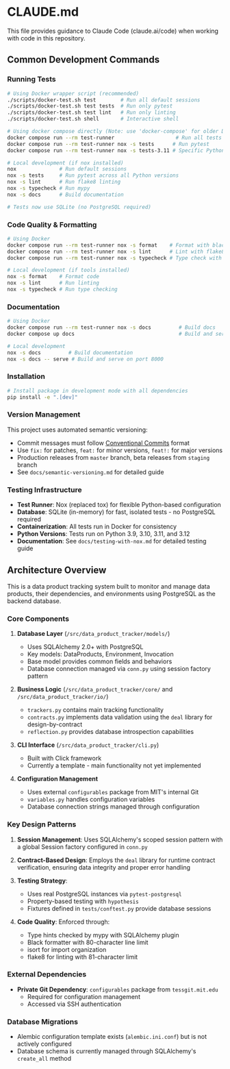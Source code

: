 # CLAUDE.md

This file provides guidance to Claude Code (claude.ai/code) when working with code in this repository.

## Common Development Commands

### Running Tests
```bash
# Using Docker wrapper script (recommended)
./scripts/docker-test.sh test        # Run all default sessions
./scripts/docker-test.sh test tests  # Run only pytest
./scripts/docker-test.sh test lint   # Run only linting
./scripts/docker-test.sh shell       # Interactive shell

# Using docker compose directly (Note: use 'docker-compose' for older Docker versions)
docker compose run --rm test-runner                    # Run all tests
docker compose run --rm test-runner nox -s tests      # Run pytest
docker compose run --rm test-runner nox -s tests-3.11 # Specific Python version

# Local development (if nox installed)
nox              # Run default sessions
nox -s tests     # Run pytest across all Python versions
nox -s lint      # Run flake8 linting
nox -s typecheck # Run mypy
nox -s docs      # Build documentation

# Tests now use SQLite (no PostgreSQL required)
```

### Code Quality & Formatting
```bash
# Using Docker
docker compose run --rm test-runner nox -s format    # Format with black & isort
docker compose run --rm test-runner nox -s lint      # Lint with flake8
docker compose run --rm test-runner nox -s typecheck # Type check with mypy

# Local development (if tools installed)
nox -s format    # Format code
nox -s lint      # Run linting
nox -s typecheck # Run type checking
```

### Documentation
```bash
# Using Docker
docker compose run --rm test-runner nox -s docs         # Build docs
docker compose up docs                                  # Build and serve docs

# Local development
nox -s docs         # Build documentation
nox -s docs -- serve # Build and serve on port 8000
```

### Installation
```bash
# Install package in development mode with all dependencies
pip install -e ".[dev]"
```

### Version Management
This project uses automated semantic versioning:
- Commit messages must follow [Conventional Commits](https://www.conventionalcommits.org/) format
- Use `fix:` for patches, `feat:` for minor versions, `feat!:` for major versions
- Production releases from `master` branch, beta releases from `staging` branch
- See `docs/semantic-versioning.md` for detailed guide

### Testing Infrastructure
- **Test Runner**: Nox (replaced tox) for flexible Python-based configuration
- **Database**: SQLite (in-memory) for fast, isolated tests - no PostgreSQL required
- **Containerization**: All tests run in Docker for consistency
- **Python Versions**: Tests run on Python 3.9, 3.10, 3.11, and 3.12
- **Documentation**: See `docs/testing-with-nox.md` for detailed testing guide

## Architecture Overview

This is a data product tracking system built to monitor and manage data products, their dependencies, and environments using PostgreSQL as the backend database.

### Core Components

1. **Database Layer** (`/src/data_product_tracker/models/`)
   - Uses SQLAlchemy 2.0+ with PostgreSQL
   - Key models: DataProducts, Environment, Invocation
   - Base model provides common fields and behaviors
   - Database connection managed via `conn.py` using session factory pattern

2. **Business Logic** (`/src/data_product_tracker/core/` and `/src/data_product_tracker/io/`)
   - `trackers.py` contains main tracking functionality
   - `contracts.py` implements data validation using the `deal` library for design-by-contract
   - `reflection.py` provides database introspection capabilities

3. **CLI Interface** (`/src/data_product_tracker/cli.py`)
   - Built with Click framework
   - Currently a template - main functionality not yet implemented

4. **Configuration Management**
   - Uses external `configurables` package from MIT's internal Git
   - `variables.py` handles configuration variables
   - Database connection strings managed through configuration

### Key Design Patterns

1. **Session Management**: Uses SQLAlchemy's scoped session pattern with a global Session factory configured in `conn.py`

2. **Contract-Based Design**: Employs the `deal` library for runtime contract verification, ensuring data integrity and proper error handling

3. **Testing Strategy**:
   - Uses real PostgreSQL instances via `pytest-postgresql`
   - Property-based testing with `hypothesis`
   - Fixtures defined in `tests/conftest.py` provide database sessions

4. **Code Quality**: Enforced through:
   - Type hints checked by mypy with SQLAlchemy plugin
   - Black formatter with 80-character line limit
   - isort for import organization
   - flake8 for linting with 81-character limit

### External Dependencies

- **Private Git Dependency**: `configurables` package from `tessgit.mit.edu`
  - Required for configuration management
  - Accessed via SSH authentication

### Database Migrations

- Alembic configuration template exists (`alembic.ini.conf`) but is not actively configured
- Database schema is currently managed through SQLAlchemy's `create_all` method
